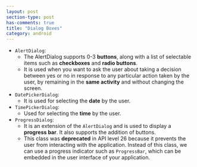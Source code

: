 ```yaml
---
layout: post
section-type: post
has-comments: true
title: "Dialog Boxes"
category: android
---
```


- `AlertDialog`:
    - The AlertDialog supports 0-3 **buttons**, along with a list of selectable items such as **checkboxes** and **radio buttons**.
    - It is used when you want to ask the user about taking a decision between yes or no in response to any particular action taken by the user, by remaining in the **same activity** and without changing the screen.
- `DatePickerDialog`:
    - It is used for selecting the **date** by the user.
- `TimePickerDialog`:
    - Used for selecting the **time** by the user.
- `ProgressDialog`:
    - It is an extension of the `AlertDialog` and is used to display a **progress bar**. It also supports the addition of buttons.
    - This class was **deprecated** in API level 26 because it prevents the user from interacting with the application. Instead of this class, we can use a progress indicator such as `ProgressBar`, which can be embedded in the user interface of your application.